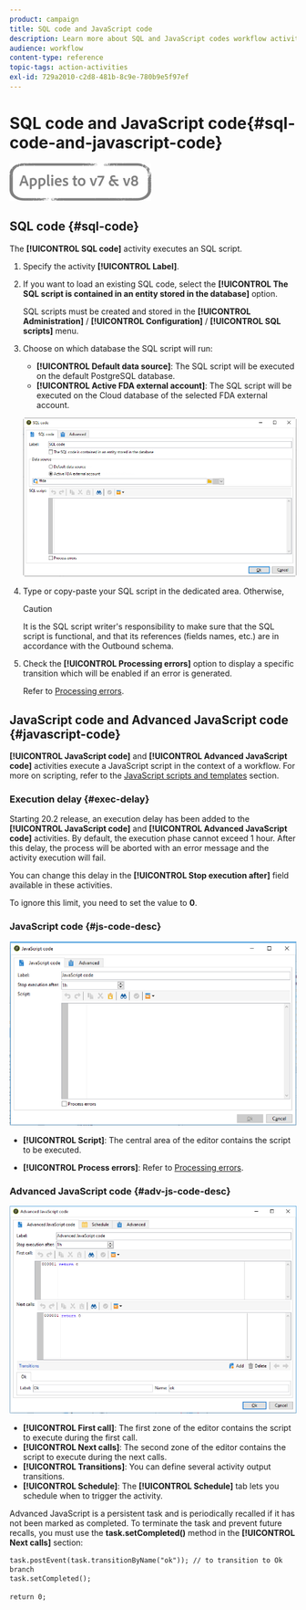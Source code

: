 ```yaml
---
product: campaign
title: SQL code and JavaScript code
description: Learn more about SQL and JavaScript codes workflow activities
audience: workflow
content-type: reference
topic-tags: action-activities
exl-id: 729a2010-c2d8-481b-8c9e-780b9e5f97ef
---
```

# SQL code and JavaScript code{#sql-code-and-javascript-code}

![](../../assets/common.svg)

## SQL code {#sql-code}

The **[!UICONTROL SQL code]** activity executes an SQL script.

1. Specify the activity **[!UICONTROL Label]**.

1. If you want to load an existing SQL code, select the **[!UICONTROL The SQL script is contained in an entity stored in the database]** option. 

    SQL scripts must be created and stored in the **[!UICONTROL Administration]** / **[!UICONTROL Configuration]** / **[!UICONTROL SQL scripts]** menu.

1. Choose on which database the SQL script will run:

    * **[!UICONTROL Default data source]**: The SQL script will be executed on the default PostgreSQL database.
    * **[!UICONTROL Active FDA external account]**: The SQL script will be executed on the Cloud database of the selected FDA external account.

    ![](assets/sql_code.png)

1. Type or copy-paste your SQL script in the dedicated area.
   Otherwise, 

   >[!CAUTION]
   >
   >It is the SQL script writer's responsibility to make sure that the SQL script is functional, and that its references (fields names, etc.) are in accordance with the Outbound schema.

1. Check the **[!UICONTROL Processing errors]** option to display a specific transition which will be enabled if an error is generated.
  
    Refer to [Processing errors](../../workflow/using/monitoring-workflow-execution.md#processing-errors).

## JavaScript code and Advanced JavaScript code {#javascript-code}

**[!UICONTROL JavaScript code]** and **[!UICONTROL Advanced JavaScript code]** activities execute a JavaScript script in the context of a workflow. For more on scripting, refer to the [JavaScript scripts and templates](javascript-scripts-and-templates.md) section.

### Execution delay {#exec-delay}

Starting 20.2 release, an execution delay has been added to the **[!UICONTROL JavaScript code]** and **[!UICONTROL Advanced JavaScript code]** activities. By default, the execution phase cannot exceed 1 hour. After this delay, the process will be aborted with an error message and the activity execution will fail.

You can change this delay in the **[!UICONTROL Stop execution after]** field available in these activities.

To ignore this limit, you need to set the value to **0**.

### JavaScript code {#js-code-desc}

![](assets/javascript_code.png)

* **[!UICONTROL Script]**: The central area of the editor contains the script to be executed.

* **[!UICONTROL Process errors]**: Refer to [Processing errors](monitoring-workflow-execution.md#processing-errors).

### Advanced JavaScript code {#adv-js-code-desc}

![](assets/advanced_javascript_code.png)

* **[!UICONTROL First call]**: The first zone of the editor contains the script to execute during the first call.
* **[!UICONTROL Next calls]**: The second zone of the editor contains the script to execute during the next calls.
* **[!UICONTROL Transitions]**: You can define several activity output transitions.
* **[!UICONTROL Schedule]**: The **[!UICONTROL Schedule]** tab lets you schedule when to trigger the activity.

Advanced JavaScript is a persistent task and is periodically recalled if it has not been marked as completed. To terminate the task and prevent future recalls, you must use the **task.setCompleted()** method in the **[!UICONTROL Next calls]** section:

```
task.postEvent(task.transitionByName("ok")); // to transition to Ok branch
task.setCompleted();

return 0;
```
